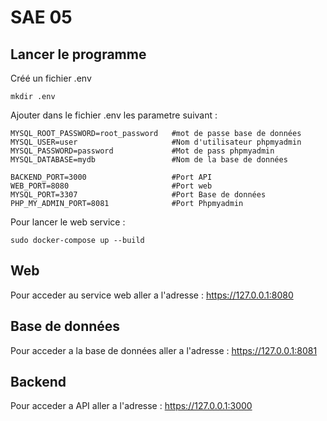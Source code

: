 # SAE 05
## Lancer le programme 
Créé un fichier .env 
```shell
mkdir .env
```

Ajouter dans le fichier .env les parametre suivant : 

```shell
MYSQL_ROOT_PASSWORD=root_password   #mot de passe base de données
MYSQL_USER=user                     #Nom d'utilisateur phpmyadmin
MYSQL_PASSWORD=password             #Mot de pass phpmyadmin
MYSQL_DATABASE=mydb                 #Nom de la base de données

BACKEND_PORT=3000                   #Port API
WEB_PORT=8080                       #Port web
MYSQL_PORT=3307                     #Port Base de données 
PHP_MY_ADMIN_PORT=8081              #Port Phpmyadmin

```


Pour lancer le web service :
```shell
sudo docker-compose up --build
```


## Web 
Pour acceder au service web aller a l'adresse : https://127.0.0.1:8080

## Base de données 
Pour acceder a la base de données aller a l'adresse : https://127.0.0.1:8081

## Backend
Pour acceder a API aller a l'adresse : https://127.0.0.1:3000 

